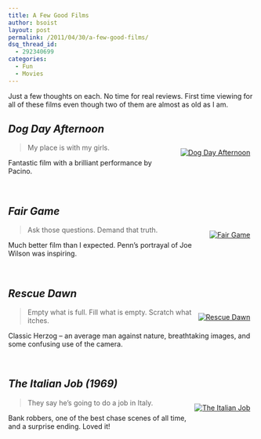 ```yaml
---
title: A Few Good Films
author: bsoist
layout: post
permalink: /2011/04/30/a-few-good-films/
dsq_thread_id:
  - 292340699
categories:
  - Fun
  - Movies
---
```

<div>
  <p>
    Just a few thoughts on each. No time for real reviews. First time viewing for all of these films even though two of them are almost as old as I am.
  </p>
  
  <h2>
    <em>Dog Day Afternoon</em>
  </h2>
  
  <div style="float:right;padding:10px;">
    <a href="http://www.amazon.com/gp/redirect.html?ie=UTF8&#038;location=https%3A%2F%2Fwww.amazon.com%2Fgp%2Fyourstore%3Fie%3DUTF8%26ref_%3Dpd_irl_gw%23&#038;tag=weifyoasme-20&#038;linkCode=ur2&#038;camp=1789&#038;creative=390957"><img src="http://images.amazon.com/images/P/B000NOKJEU.01.MZZZZZZZ.jpg" alt="Dog Day Afternoon" /></a>
  </div>
  
  <blockquote>
    <p>
      My place is with my girls.
    </p>
  </blockquote>
  
  <p>
    Fantastic film with a brilliant performance by Pacino.
  </p>
  
  <div style="clear:both;">
    &nbsp;
  </div>
  
  <h2>
    <em>Fair Game</em>
  </h2>
  
  <div style="float:right;padding:10px;">
    <a href="http://www.amazon.com/gp/product/B004IFYMWK/ref=as_li_ss_il?ie=UTF8&#038;tag=weifyoasme-20&#038;linkCode=as2&#038;camp=217145&#038;creative=399349&#038;creativeASIN=B004IFYMWK"><img src="http://images.amazon.com/images/P/B004IFYMWK.01.MZZZZZZZ.jpg" alt="Fair Game" /></a>
  </div>
  
  <blockquote>
    <p>
      Ask those questions. Demand that truth.
    </p>
  </blockquote>
  
  <p>
    Much better film than I expected. Penn&#8217;s portrayal of Joe Wilson was inspiring.
  </p>
  
  <div style="clear:both;">
    &nbsp;
  </div>
  
  <h2>
    <em>Rescue Dawn</em>
  </h2>
  
  <div style="float:right;padding:10px;">
    <a href="http://www.amazon.com/gp/product/B000WMA6QO/ref=as_li_ss_il?ie=UTF8&#038;tag=weifyoasme-20&#038;linkCode=as2&#038;camp=217145&#038;creative=399349&#038;creativeASIN=B000WMA6QO"><img src="http://images.amazon.com/images/P/B000WMA6QO.01.MZZZZZZZ.jpg" alt="Rescue Dawn" /></a>
  </div>
  
  <blockquote>
    <p>
      Empty what is full. Fill what is empty. Scratch what itches.
    </p>
  </blockquote>
  
  <p>
    Classic Herzog &#8211; an average man against nature, breathtaking images, and some confusing use of the camera.
  </p>
  
  <div style="clear:both;">
    &nbsp;
  </div>
  
  <h2>
    <em>The Italian Job (1969)</em>
  </h2>
  
  <div style="float:right;padding:10px;">
    <a href="http://www.amazon.com/gp/product/B0000AUHPB/ref=as_li_ss_il?ie=UTF8&#038;tag=weifyoasme-20&#038;linkCode=as2&#038;camp=217145&#038;creative=399349&#038;creativeASIN=B0000AUHPB"><img src="http://images.amazon.com/images/P/B0000AUHPB.01.MZZZZZZZ.jpg" alt="The Italian Job" /></a>
  </div>
  
  <blockquote>
    <p>
      They say he&#8217;s going to do a job in Italy.
    </p>
  </blockquote>
  
  <p>
    Bank robbers, one of the best chase scenes of all time, and a surprise ending. Loved it!
  </p>
  
  <div style="clear:both;">
    &nbsp;
  </div>
</div>